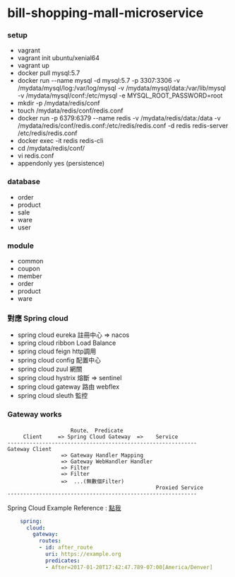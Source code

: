 # bill-shopping-mall-microservice

### setup
- vagrant
- vagrant init ubuntu/xenial64
- vagrant up
- docker pull mysql:5.7
- docker run 
  --name mysql 
  -d mysql:5.7 
  -p 3307:3306 
  -v /mydata/mysql/log:/var/log/mysql
  -v /mydata/mysql/data:/var/lib/mysql
  -v /mydata/mysql/conf:/etc/mysql
  -e MYSQL_ROOT_PASSWORD=root
- mkdir -p /mydata/redis/conf
- touch /mydata/redis/conf/redis.conf
- docker run -p 6379:6379 --name redis -v /mydata/redis/data:/data -v /mydata/redis/conf/redis.conf:/etc/redis/redis.conf -d redis redis-server /etc/redis/redis.conf
- docker exec -it redis redis-cli
- cd /mydata/redis/conf/
- vi redis.conf 
- appendonly yes (persistence)

### database
- order
- product
- sale
- ware
- user 

### module
- common
- coupon
- member
- order
- product
- ware

### 對應 Spring cloud
- spring cloud eureka  註冊中心 => nacos
- spring cloud ribbon Load Balance
- spring cloud feign http調用 
- spring cloud config 配置中心
- spring cloud zuul 網關
- spring cloud hystrix 熔斷 => sentinel 
- spring cloud gateway 路由 webflex
- spring cloud sleuth 監控


### Gateway works

```
                    Route、 Predicate
     Client     => Spring Cloud Gateway  =>    Service 
------------------------------------------------------------
Gateway Client
                 => Gateway Handler Mapping
                 => Gateway WebHandler Handler
                 => Filter
                 => Filter
                 =>  ...(無數個Filter)
                                               Proxied Service 
------------------------------------------------------------

```

Spring Cloud Example Reference : <a href="https://cloud.spring.io/spring-cloud-gateway/multi/multi_gateway-request-predicates-factories.html" alt="Spring Cloud"> 點我</a>


```yaml
    spring:
      cloud:
        gateway:
          routes:
          - id: after_route
            uri: https://example.org
            predicates:
            - After=2017-01-20T17:42:47.789-07:00[America/Denver]
```